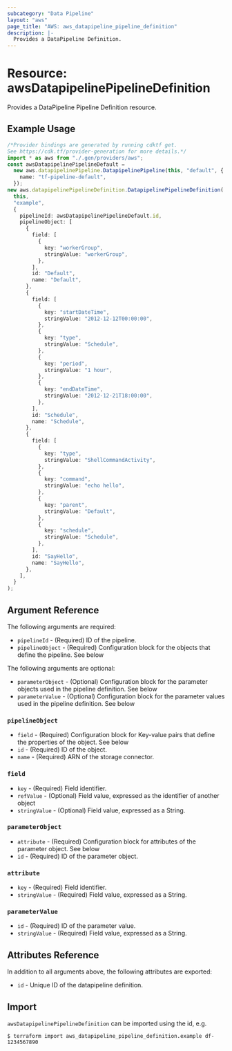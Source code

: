 ```yaml
---
subcategory: "Data Pipeline"
layout: "aws"
page_title: "AWS: aws_datapipeline_pipeline_definition"
description: |-
  Provides a DataPipeline Definition.
---
```


# Resource: awsDatapipelinePipelineDefinition

Provides a DataPipeline Pipeline Definition resource.

## Example Usage

```typescript
/*Provider bindings are generated by running cdktf get.
See https://cdk.tf/provider-generation for more details.*/
import * as aws from "./.gen/providers/aws";
const awsDatapipelinePipelineDefault =
  new aws.datapipelinePipeline.DatapipelinePipeline(this, "default", {
    name: "tf-pipeline-default",
  });
new aws.datapipelinePipelineDefinition.DatapipelinePipelineDefinition(
  this,
  "example",
  {
    pipelineId: awsDatapipelinePipelineDefault.id,
    pipelineObject: [
      {
        field: [
          {
            key: "workerGroup",
            stringValue: "workerGroup",
          },
        ],
        id: "Default",
        name: "Default",
      },
      {
        field: [
          {
            key: "startDateTime",
            stringValue: "2012-12-12T00:00:00",
          },
          {
            key: "type",
            stringValue: "Schedule",
          },
          {
            key: "period",
            stringValue: "1 hour",
          },
          {
            key: "endDateTime",
            stringValue: "2012-12-21T18:00:00",
          },
        ],
        id: "Schedule",
        name: "Schedule",
      },
      {
        field: [
          {
            key: "type",
            stringValue: "ShellCommandActivity",
          },
          {
            key: "command",
            stringValue: "echo hello",
          },
          {
            key: "parent",
            stringValue: "Default",
          },
          {
            key: "schedule",
            stringValue: "Schedule",
          },
        ],
        id: "SayHello",
        name: "SayHello",
      },
    ],
  }
);

```

## Argument Reference

The following arguments are required:

* `pipelineId` - (Required) ID of the pipeline.
* `pipelineObject` - (Required) Configuration block for the objects that define the pipeline. See below

The following arguments are optional:

* `parameterObject` - (Optional) Configuration block for the parameter objects used in the pipeline definition. See below
* `parameterValue` - (Optional) Configuration block for the parameter values used in the pipeline definition. See below

### `pipelineObject`

* `field` - (Required) Configuration block for Key-value pairs that define the properties of the object. See below
* `id` - (Required) ID of the object.
* `name` - (Required) ARN of the storage connector.

### `field`

* `key` - (Required) Field identifier.
* `refValue` - (Optional) Field value, expressed as the identifier of another object
* `stringValue` - (Optional) Field value, expressed as a String.

### `parameterObject`

* `attribute` - (Required) Configuration block for attributes of the parameter object. See below
* `id` - (Required) ID of the parameter object.

### `attribute`

* `key` - (Required) Field identifier.
* `stringValue` - (Required) Field value, expressed as a String.

### `parameterValue`

* `id` - (Required) ID of the parameter value.
* `stringValue` - (Required) Field value, expressed as a String.

## Attributes Reference

In addition to all arguments above, the following attributes are exported:

* `id` - Unique ID of the datapipeline definition.

## Import

`awsDatapipelinePipelineDefinition` can be imported using the id, e.g.

```console
$ terraform import aws_datapipeline_pipeline_definition.example df-1234567890
```
